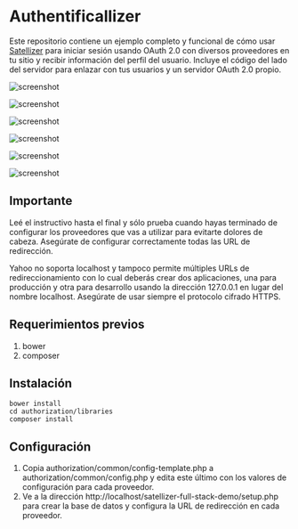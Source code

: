 # Authentificallizer

Este repositorio contiene un ejemplo completo y funcional de cómo usar [Satellizer](https://github.com/sahat/satellizer) para iniciar sesión usando OAuth 2.0 con diversos proveedores en tu sitio y recibir información del perfil del usuario. Incluye el código del lado del servidor para enlazar con tus usuarios y un servidor OAuth 2.0 propio.

![screenshot](https://jmouriz.github.io/resources/images/screenshots/authentificallizer-1.png)

![screenshot](https://jmouriz.github.io/resources/images/screenshots/authentificallizer-2.png)

![screenshot](https://jmouriz.github.io/resources/images/screenshots/authentificallizer-3.png)

![screenshot](https://jmouriz.github.io/resources/images/screenshots/authentificallizer-4.png)

![screenshot](https://jmouriz.github.io/resources/images/screenshots/authentificallizer-5.png)

![screenshot](https://jmouriz.github.io/resources/images/screenshots/authentificallizer-6.png)

## Importante

Leé el instructivo hasta el final y sólo prueba cuando hayas terminado de configurar los proveedores que vas a utilizar para evitarte dolores de cabeza. Asegúrate de configurar correctamente todas las URL de redirección.

Yahoo no soporta localhost y tampoco permite múltiples URLs de redireccionamiento con lo cual deberás crear dos aplicaciones, una para producción y otra para desarrollo usando la dirección 127.0.0.1 en lugar del nombre localhost. Asegúrate de usar siempre el protocolo cifrado HTTPS.

## Requerimientos previos

1. bower
2. composer

## Instalación

```
bower install
cd authorization/libraries
composer install
```

## Configuración

1. Copia authorization/common/config-template.php a authorization/common/config.php y edita este último con los valores de configuración para cada proveedor.
2. Ve a la dirección http://localhost/satellizer-full-stack-demo/setup.php para crear la base de datos y configura la URL de redirección en cada proveedor.
